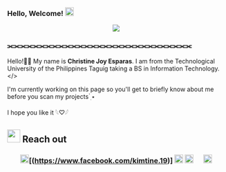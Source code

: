 ### Hello, Welcome! <img height="20" src="https://github.com/Athanasia19/Athy/blob/main/assets/wave.gif"/>
<div align="center">
<img max-width="800" src="https://github.com/Athanasia19/Athy/blob/main/assets/header.gif"/>
</div>

### ⫘⫘⫘⫘⫘⫘⫘⫘⫘⫘⫘⫘⫘⫘⫘⫘⫘⫘⫘⫘⫘⫘⫘⫘⫘⫘⫘⫘⫘
Hello!👋🏻 My name is **Christine Joy Esparas**. I am from the Technological University of the Philippines Taguig taking a BS in Information Technology. </>

I'm currently working on this page so you'll get to briefly know about me before you scan my projects ๋࣭ ⭑

I hope you like it 𓆩♡𓆪


## <img height="30" src="https://github.com/Athanasia19/Athy/blob/main/assets/KIRBY_WALKING.gif"/> Reach out
### <center><img height="20" src="https://github.com/Athanasia19/Athy/blob/main/assets/facebook.png"/>[(https://www.facebook.com/kimtine.19)] <img height="20" src="https://github.com/Athanasia19/Athy/blob/main/assets/instagram.png"/> <img height="20" src="https://github.com/Athanasia19/Athy/blob/main/assets/linkedin.png"/> <img height="15" src="https://github.com/Athanasia19/Athy/blob/main/assets/X.png"/> <img height="20" src="https://github.com/Athanasia19/Athy/blob/main/assets/DISCORD.png"/></center>
